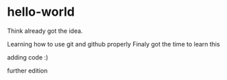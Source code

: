 # hello-world
Think already got the idea.

Learning how to use git and github properly
Finaly got the time to learn this

adding code :)

further edition
